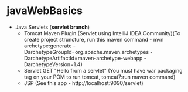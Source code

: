 # javaWebBasics

- Java Servlets (**servlet branch**)
    - Tomcat Maven Plugin (Servlet using IntelliJ IDEA Community)(To create project struncture, run this maven command - mvn archetype:generate -DarchetypeGroupId=org.apache.maven.archetypes -DarchetypeArtifactId=maven-archetype-webapp -DarchetypeVersion=1.4)
    - Servlet GET "Hello from a servlet" (You must have war packaging tag on your POM to run tomcat, tomcat7:run maven command)
    - JSP (See this app - http://localhost:9090/servlet)
